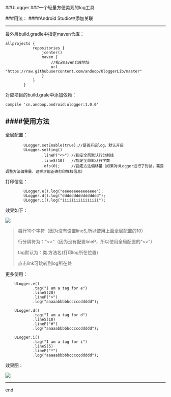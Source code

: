 ##ULogger
###一个轻量方便美观的log工具

###用法：
####Android Studio中添加关联

---
最外层build.gradle中指定maven仓库：

	allprojects {
			    repositories {
			        jcenter()
			        maven {
			            //指定maven仓库地址
			            url "https://raw.githubusercontent.com/andoop/UloggerLib/master"
			        }
			    }
			}

对应项目的build.grale中添加依赖：

	compile 'cn.andoop.android:ulogger:1.0.0'

####使用方法
---

全局配置：

	        ULogger.setEnable(true);//是否开启log，默认开启
	        ULogger.setting()
	                .lineP("<>") //指定全局默认行分割线
	                .lineS(10)   //指定全局默认行字数
	                .ofs(0);     //指定方法偏移量（如果对ULogger进行了封装，需要调整方法偏移量，这样才能正确打印堆栈信息）

打印信息：

	        ULogger.e().log("eeeeeeeeeeeeeee");
	        ULogger.d().log("dddddddddddddddd");
	        ULogger.i().log("iiiiiiiiiiiiiiii");

效果如下：


 ![](http://i.imgur.com/F9e85MB.png)

>每行10个字符（因为没有设置lineS,所以使用上面全局配置的10）
>
>行分隔符为：“<>”（因为没有配置lineP，所以使用全局配置的“<>”）
>
>tag默认为：类.方法名(打印log所在位置)
>
>点击link可跳转到log所在处

更多使用：

		ULogger.e()
                .tag("I am a tag for e")
                .lineS(20)
                .lineP(">")
                .log("aaaaabbbbbcccccddddd");

        ULogger.d()
                .tag("I am a tag for d")
                .lineS(10)
                .lineP("#")
                .log("aaaaabbbbbcccccddddd");

        ULogger.i()
                .tag("I am a tag for i")
                .lineS(5)
                .lineP("*")
                .log("aaaaabbbbbcccccddddd");
效果图：

![](http://i.imgur.com/VumlIEt.png)

---
end
